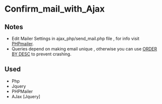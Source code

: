 # Confirm_mail_with_Ajax

 Notes
 -----------
 * Edit Mailer Settings in ajax_php/send_mail.php file , for info visit [PHPmailer](https://github.com/PHPMailer/PHPMailer).
 * Queries depend on making email unique , otherwise you can use [ORDER BY DESC](https://www.w3schools.com/sql/sql_ref_desc.asp) to prevent crashing.
 
 Used
 -----------
 * Php
 * Jquery
 * PHPMailer
 * AJax [Jquery]

